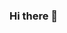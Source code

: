 ### Hi there 👋

<!--
**Shank2358/Shank2358** is a ✨ _special_ ✨ repository because its `README.md` (this file) appears on your GitHub profile.

Here are some ideas to get you started:

- 🔭 I’m currently working on BIT
- 🌱 I’m currently learning CUDA
- 📫 How to reach me: zhanchao.h@outlook.com

![](https://komarev.com/ghpvc/?username=Shank2358&label=PROFILE+VIEWS)

### Hi there 👋 
![](https://komarev.com/ghpvc/?username=Shank2358&label=PROFILE+VIEWS)


 🌱 I’m currently interested in Graph SSL!

![bio](https://github-readme-stats.vercel.app/api?username=Shank2358&show_icons=true)

![lang](https://github-readme-stats.vercel.app/api/top-langs/?username=Shank2358&layout=compact)

